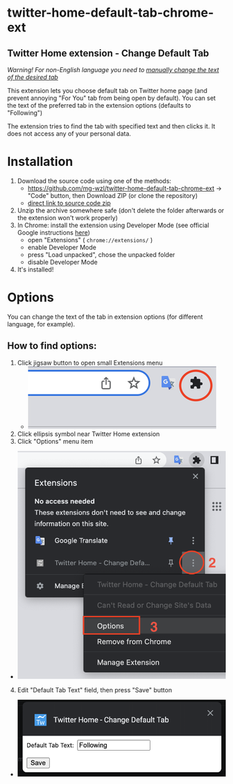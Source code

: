 # twitter-home-default-tab-chrome-ext
## Twitter Home extension - Change Default Tab

*Warning! For non-English language you need to [manually change the text of the desired tab](#options)*

This extension lets you choose default tab on Twitter home page (and prevent annoying "For You" tab from being open by default). 
You can set the text of the preferred tab in the extension options (defaults to "Following")

The extension tries to find the tab with specified text and then clicks it. It does not access any of your personal data.

# Installation

1. Download the source code using one of the methods:
    - https://github.com/mg-wzl/twitter-home-default-tab-chrome-ext -> "Code" button, then Download ZIP (or clone the repository)
    - [direct link to source code zip](https://github.com/mg-wzl/twitter-home-default-tab-chrome-ext/archive/refs/heads/main.zip)
2. Unzip the archive somewhere safe (don't delete the folder afterwards or the extension won't work properly)
3. In Chrome: install the extension using Developer Mode (see official Google instructions [here](https://developer.chrome.com/docs/extensions/mv3/getstarted/development-basics/#load-unpacked))
    - open "Extensions" ( `chrome://extensions/` )
    - enable Developer Mode
    - press "Load unpacked", chose the unpacked folder
    - disable Developer Mode
4. It's installed!

# Options

You can change the text of the tab in extension options (for different language, for example).

## How to find options:

1. Click jigsaw button to open small Extensions menu 
    - ![Click jigsaw button to open small Extensions menu](instructions/options-1.png)
2. Click ellipsis symbol near Twitter Home extension
3. Click "Options" menu item
- ![1. Click ellipsis symbol near Twitter Home extension. 2. Click "Options" item](instructions/options-2.png)
4. Edit "Default Tab Text" field, then press "Save" button
- ![Edit "Default Tab Text" field and press "Save" button](instructions/options-3.png)
